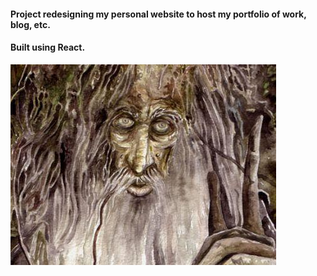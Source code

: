 #### Project redesigning my personal website to host my portfolio of work, blog, etc.
#### Built using React.

![image](treebeard.jpg)